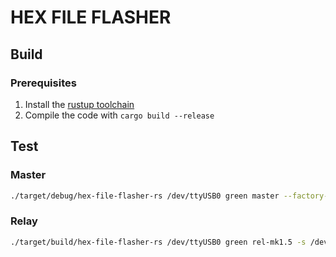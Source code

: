 # HEX FILE FLASHER

## Build

### Prerequisites

1. Install the [rustup toolchain](https://rustup.rs/)
2. Compile the code with `cargo build --release`

## Test

### Master

```bash
./target/debug/hex-file-flasher-rs /dev/ttyUSB0 green master --factory-number 142427-0307
```

### Relay

```bash
./target/build/hex-file-flasher-rs /dev/ttyUSB0 green rel-mk1.5 -s /dev/ttyUSB1 --factory-number 142427-0307 -f 50
```
